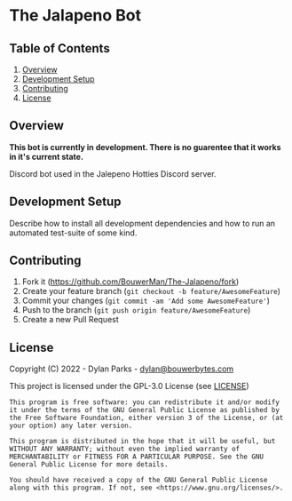 # The Jalapeno Bot

## Table of Contents

1. [Overview](#overview)
2. [Development Setup](#development-setup)
3. [Contributing](#contributing)
4. [License](#license)

## Overview

**This bot is currently in development. There is no guarentee that it works in it's current state.**

Discord bot used in the Jalepeno Hotties Discord server.

## Development Setup

Describe how to install all development dependencies and how to run an automated test-suite of some kind.

## Contributing


1. Fork it (<https://github.com/BouwerMan/The-Jalapeno/fork>)
2. Create your feature branch (`git checkout -b feature/AwesomeFeature`)
3. Commit your changes (`git commit -am 'Add some AwesomeFeature'`)
4. Push to the branch (`git push origin feature/AwesomeFeature`)
5. Create a new Pull Request

## License

Copyright (C) 2022 - Dylan Parks - <dylan@bouwerbytes.com>

This project is licensed under the GPL-3.0 License (see [LICENSE](LICENSE))

    This program is free software: you can redistribute it and/or modify it under the terms of the GNU General Public License as published by the Free Software Foundation, either version 3 of the License, or (at your option) any later version.

    This program is distributed in the hope that it will be useful, but WITHOUT ANY WARRANTY; without even the implied warranty of MERCHANTABILITY or FITNESS FOR A PARTICULAR PURPOSE. See the GNU General Public License for more details.

    You should have received a copy of the GNU General Public License along with this program. If not, see <https://www.gnu.org/licenses/>. 